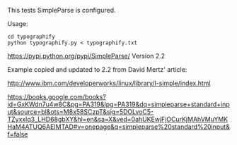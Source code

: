 This tests SimpleParse is configured.

Usage: 

    cd typographify
    python typographify.py < typographify.txt

https://pypi.python.org/pypi/SimpleParse/
Version 2.2

Example copied and updated to 2.2 from David Mertz' article:

http://www.ibm.com/developerworks/linux/library/l-simple/index.html

https://books.google.com/books?id=GxKWdn7u4w8C&pg=PA319&lpg=PA319&dq=simpleparse+standard+input&source=bl&ots=M8x58SCzpT&sig=5DOLvoC5-TZyxxlq3_LHD68gbXY&hl=en&sa=X&ved=0ahUKEwjFjOCurKjMAhVMuYMKHaM4ATUQ6AEIMTAD#v=onepage&q=simpleparse%20standard%20input&f=false
